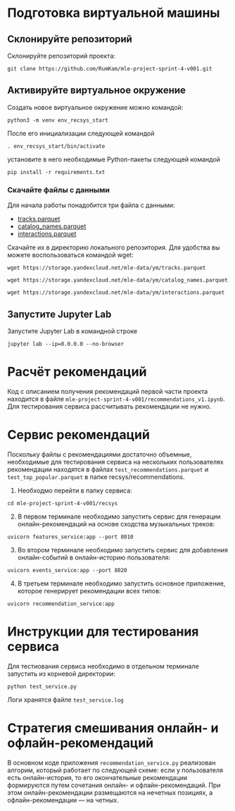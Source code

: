 # Подготовка виртуальной машины

## Склонируйте репозиторий

Склонируйте репозиторий проекта:

```
git clone https://github.com/RumKam/mle-project-sprint-4-v001.git
```

## Активируйте виртуальное окружение

Создать новое виртуальное окружение можно командой:

```
python3 -m venv env_recsys_start
```

После его инициализации следующей командой

```
. env_recsys_start/bin/activate
```

установите в него необходимые Python-пакеты следующей командой

```
pip install -r requirements.txt
```

### Скачайте файлы с данными

Для начала работы понадобится три файла с данными:
- [tracks.parquet](https://storage.yandexcloud.net/mle-data/ym/tracks.parquet)
- [catalog_names.parquet](https://storage.yandexcloud.net/mle-data/ym/catalog_names.parquet)
- [interactions.parquet](https://storage.yandexcloud.net/mle-data/ym/interactions.parquet)
 
Скачайте их в директорию локального репозитория. Для удобства вы можете воспользоваться командой wget:

```
wget https://storage.yandexcloud.net/mle-data/ym/tracks.parquet

wget https://storage.yandexcloud.net/mle-data/ym/catalog_names.parquet

wget https://storage.yandexcloud.net/mle-data/ym/interactions.parquet
```

## Запустите Jupyter Lab

Запустите Jupyter Lab в командной строке

```
jupyter lab --ip=0.0.0.0 --no-browser
```

# Расчёт рекомендаций

Код с описанием получения рекомендаций первой части проекта находится в файле `mle-project-sprint-4-v001/recommendations_v1.ipynb`. Для тестирования сервиса рассчитывать рекомендации не нужно.

# Сервис рекомендаций

Поскольку файлы с рекомендациями достаточно объемные, необходимые для тестирования сервиса на нескольких пользователях рекомендации находятся в файлах `test_recommendations.parquet` и `test_top_popular.parquet` в папке recsys/recommendations.

1. Необходмо перейти в папку сервиса:
```
cd mle-project-sprint-4-v001/recsys
```
2. В первом терминале необходимо запустить сервис для генерации онлайн-рекомендаций на основе сходства музыкальных треков:
```
uvicorn features_service:app --port 8010
```
3. Во втором терминале необходимо запустить сервис для добавления онлайн-событий в онлайн-историю пользователя:
```
uvicorn events_service:app --port 8020
```
4. В третьем терминале необходимо запустить основное приложение, которое генерирует рекомендации всех типов:
```
uvicorn recommendation_service:app
```

# Инструкции для тестирования сервиса

Для тестиования сервиса необходимо в отдельном терминале запустить из корневой директории:
```
python test_service.py
```
Логи хранятся файле `test_service.log`

#  Cтратегия смешивания онлайн- и офлайн-рекомендаций

В основном коде приложения `recommendation_service.py` реализован алгорим, который работает по следующей схеме: если у пользователя есть онлайн-история, то его окончательные рекомендации формируются путем сочетания онлайн- и офлайн-рекомендаций. При этом онлайн-рекомендации размещаются на нечетных позициях, а офлайн-рекомендации — на четных.
